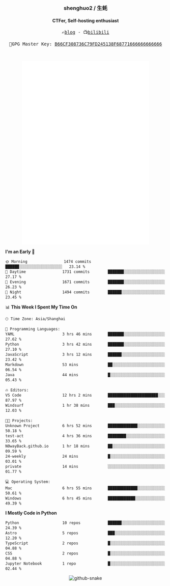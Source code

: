 <h3 align="center"> shenghuo2 / 生蚝 </h3>
<h4 align="center" >CTFer, Self-hosting enthusiast</h3>


<p align="center">
  <samp>
    ✍️<a href="https://blog.shenghuo2.top/">blog</a> -
    📺<a href="https://space.bilibili.com/85894935">bilibili</a>
  </samp>
</p>
<p align="center">
  <samp>
     🔐GPG Master Key: <a align="center" href="https://github.com/shenghuo2.gpg">B66CF308736C79FD245138F68771666666666666</a>
  </samp>
</p>
<br>
<p align="center">
  <a href="https://github.com/shenghuo2">
    <img width="400" align="top" src="https://github.com/shenghuo2/shenghuo2/blob/main/metrics.left.svg" />
  </a>
  <a href="https://github.com/shenghuo2">
    <img width="400" align="top" src="https://github.com/shenghuo2/shenghuo2/blob/main/metrics.right.svg" />
  </a>
</p>


<!--START_SECTION:waka-->
**I'm an Early 🐤** 

```text
🌞 Morning                1474 commits        ██████░░░░░░░░░░░░░░░░░░░   23.14 % 
🌆 Daytime                1731 commits        ███████░░░░░░░░░░░░░░░░░░   27.17 % 
🌃 Evening                1671 commits        ███████░░░░░░░░░░░░░░░░░░   26.23 % 
🌙 Night                  1494 commits        ██████░░░░░░░░░░░░░░░░░░░   23.45 % 
```


📊 **This Week I Spent My Time On** 

```text
🕑︎ Time Zone: Asia/Shanghai

💬 Programming Languages: 
YAML                     3 hrs 46 mins       ███████░░░░░░░░░░░░░░░░░░   27.62 % 
Python                   3 hrs 42 mins       ███████░░░░░░░░░░░░░░░░░░   27.10 % 
JavaScript               3 hrs 12 mins       ██████░░░░░░░░░░░░░░░░░░░   23.42 % 
Markdown                 53 mins             ██░░░░░░░░░░░░░░░░░░░░░░░   06.54 % 
Java                     44 mins             █░░░░░░░░░░░░░░░░░░░░░░░░   05.43 % 

🔥 Editors: 
VS Code                  12 hrs 2 mins       ██████████████████████░░░   87.97 % 
Windsurf                 1 hr 38 mins        ███░░░░░░░░░░░░░░░░░░░░░░   12.03 % 

🐱‍💻 Projects: 
Unknown Project          6 hrs 52 mins       █████████████░░░░░░░░░░░░   50.18 % 
test-act                 4 hrs 36 mins       ████████░░░░░░░░░░░░░░░░░   33.65 % 
N0wayBack.github.io      1 hr 18 mins        ██░░░░░░░░░░░░░░░░░░░░░░░   09.59 % 
24-weekly                24 mins             █░░░░░░░░░░░░░░░░░░░░░░░░   03.01 % 
private                  14 mins             ░░░░░░░░░░░░░░░░░░░░░░░░░   01.77 % 

💻 Operating System: 
Mac                      6 hrs 55 mins       █████████████░░░░░░░░░░░░   50.61 % 
Windows                  6 hrs 45 mins       ████████████░░░░░░░░░░░░░   49.39 % 
```

**I Mostly Code in Python** 

```text
Python                   10 repos            ██████░░░░░░░░░░░░░░░░░░░   24.39 % 
Astro                    5 repos             ███░░░░░░░░░░░░░░░░░░░░░░   12.20 % 
TypeScript               2 repos             █░░░░░░░░░░░░░░░░░░░░░░░░   04.88 % 
CSS                      2 repos             █░░░░░░░░░░░░░░░░░░░░░░░░   04.88 % 
Jupyter Notebook         1 repo              █░░░░░░░░░░░░░░░░░░░░░░░░   02.44 % 
```




<!--END_SECTION:waka-->


<div align="center">
  <picture>
    <source media="(prefers-color-scheme: dark)" srcset="https://gist.githubusercontent.com/shenghuo2/bfce20b14ab0484cef03bae6e60e0b3a/raw/github-snake-dark.svg" />
    <source media="(prefers-color-scheme: light)" srcset="https://gist.githubusercontent.com/shenghuo2/bfce20b14ab0484cef03bae6e60e0b3a/raw/github-snake.svg" />
    <img alt="github-snake" src="https://gist.githubusercontent.com/shenghuo2/bfce20b14ab0484cef03bae6e60e0b3a/raw/github-snake.svg" />
  </picture>
</div>

<!--
**shenghuo2/shenghuo2** is a ✨ _special_ ✨ repository because its `README.md` (this file) appears on your GitHub profile.

Here are some ideas to get you started:

- 🔭 I’m currently working on ...
- 🌱 I’m currently learning ...
- 👯 I’m looking to collaborate on ...
- 🤔 I’m looking for help with ...
- 💬 Ask me about ...
- 📫 How to reach me: ...
- 😄 Pronouns: ...
- ⚡ Fun fact: ...
-->
